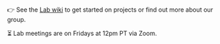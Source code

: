 👉 See the [Lab wiki](https://github.com/BITS-Research/Lab/wiki) to get started on projects or find out more about our group.                  

⏳ Lab meetings are on Fridays at 12pm PT via Zoom. 

